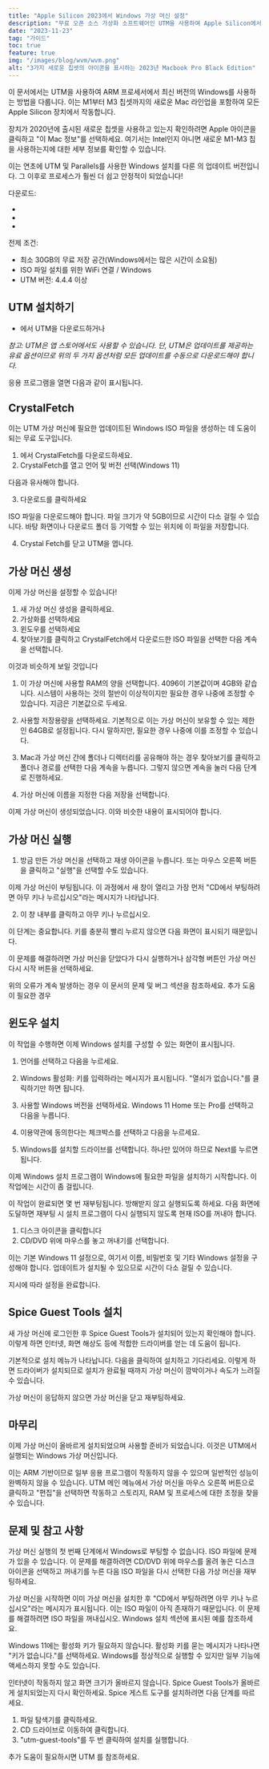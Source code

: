 ```yaml
---
title: "Apple Silicon 2023에서 Windows 가상 머신 설정"
description: "무료 오픈 소스 가상화 소프트웨어인 UTM을 사용하여 Apple Silicon에서 Windows를 설정하는 방법을 알아보세요."
date: "2023-11-23"
tag: "가이드"
toc: true
feature: true
img: "/images/blog/wvm/wvm.png"
alt: "3가지 새로운 칩셋의 아이콘을 표시하는 2023년 Macbook Pro Black Edition"
---
```


이 문서에서는 UTM을 사용하여 ARM 프로세서에서 최신 버전의 Windows를 사용하는 방법을 다룹니다. 이는 M1부터 M3 칩셋까지의 새로운 Mac 라인업을 포함하여 모든 Apple Silicon 장치에서 작동합니다.

장치가 2020년에 출시된 새로운 칩셋을 사용하고 있는지 확인하려면 Apple 아이콘을 클릭하고 "이 Mac 정보"를 선택하세요. 여기서는 Intel인지 아니면 새로운 M1-M3 칩을 사용하는지에 대한 세부 정보를 확인할 수 있습니다.

이는 연초에 UTM 및 Parallels를 사용한 Windows 설치를 다룬 <PageLink title="이전 기사" url="/ko/blog/apple-silicon-virtual-machine-setup"></PageLink> 의 업데이트 버전입니다. 그 이후로 프로세스가 훨씬 더 쉽고 안정적이 되었습니다!

다운로드:

- <PageLink title="UTM 웹사이트" url="https://mac.getutm.app/"></PageLink>
- <PageLink title="UTM Github" url="https://github.com/utmapp/UTM/releases"></PageLink>
- <PageLink title="CrystalFetch" url="https://apps.apple.com/us/app/crystalfetch-iso-downloader/id6454431289?mt=12"></PageLink>

전제 조건:

- 최소 30GB의 무료 저장 공간(Windows에서는 많은 시간이 소요됨)
- ISO 파일 설치를 위한 WiFi 연결 / Windows
- UTM 버전: 4.4.4 이상

## UTM 설치하기

- <PageLink title="공식 웹사이트" url="https://mac.getutm.app/"></PageLink> 에서 UTM을 다운로드하거나 <PageLink title="Github" url="https://github.com/utmapp/UTM/releases"></PageLink>

<i>참고: UTM은 앱 스토어에서도 사용할 수 있습니다. 단, UTM은 업데이트를 제공하는 유료 옵션이므로 위의 두 가지 옵션처럼 모든 업데이트를 수동으로 다운로드해야 합니다.</i>

응용 프로그램을 열면 다음과 같이 표시됩니다.

<Media source="/images/blog/wvm/wvm-1.png" alt="UTM 애플리케이션 오프닝 화면"></Media>

## CrystalFetch

이는 UTM 가상 머신에 필요한 업데이트된 Windows ISO 파일을 생성하는 데 도움이 되는 무료 도구입니다.

1. <PageLink title="앱 스토어" url="https://apps.apple.com/us/app/crystalfetch-iso-downloader/id6454431289?mt=12"></PageLink> 에서 CrystalFetch를 다운로드하세요.
1. CrystalFetch를 열고 언어 및 버전 선택(Windows 11)

다음과 유사해야 합니다.

<Media source="/images/blog/wvm/wvm-2.png"  alt="CrystalFetch 애플리케이션 시작 화면"></Media>

3. 다운로드를 클릭하세요

ISO 파일을 다운로드해야 합니다. 파일 크기가 약 5GB이므로 시간이 다소 걸릴 수 있습니다. 바탕 화면이나 다운로드 폴더 등 기억할 수 있는 위치에 이 파일을 저장합니다.

4. Crystal Fetch를 닫고 UTM을 엽니다.

## 가상 머신 생성

이제 가상 머신을 설정할 수 있습니다!

1. 새 가상 머신 생성을 클릭하세요.
2. 가상화를 선택하세요
3. 윈도우를 선택하세요
4. 찾아보기를 클릭하고 CrystalFetch에서 다운로드한 ISO 파일을 선택한 다음 계속을 선택합니다.

이것과 비슷하게 보일 것입니다

<Media source="/images/blog/wvm/wvm-3.png"  alt="가상 머신의 UTM 구성 화면"></Media>

1. 이 가상 머신에 사용할 RAM의 양을 선택합니다. 4096이 기본값이며 4GB와 같습니다. 시스템이 사용하는 것의 절반이 이상적이지만 필요한 경우 나중에 조정할 수 있습니다. 지금은 기본값으로 두세요.

2. 사용할 저장용량을 선택하세요. 기본적으로 이는 가상 머신이 보유할 수 있는 제한인 64GB로 설정됩니다. 다시 말하지만, 필요한 경우 나중에 이를 조정할 수 있습니다.

3. Mac과 가상 머신 간에 폴더나 디렉터리를 공유해야 하는 경우 찾아보기를 클릭하고 폴더나 경로를 선택한 다음 계속을 누릅니다. 그렇지 않으면 계속을 눌러 다음 단계로 진행하세요.

4. 가상 머신에 이름을 지정한 다음 저장을 선택합니다.

이제 가상 머신이 생성되었습니다. 이와 비슷한 내용이 표시되어야 합니다.

<Media source="/images/blog/wvm/wvm-4.png"  alt="UTM 가상 머신 표시"></Media>

## 가상 머신 실행

1. 방금 만든 가상 머신을 선택하고 재생 아이콘을 누릅니다. 또는 마우스 오른쪽 버튼을 클릭하고 "실행"을 선택할 수도 있습니다.

이제 가상 머신이 부팅됩니다. 이 과정에서 새 창이 열리고 가장 먼저 "CD에서 부팅하려면 아무 키나 누르십시오"라는 메시지가 나타납니다.

2. 이 창 내부를 클릭하고 아무 키나 누르십시오.

<Media source="/images/blog/wvm/wvm-5.png"  alt="계속 진행하려면 아무 키나 누르라는 메시지를 표시하는 UTM"></Media>

이 단계는 중요합니다. 키를 충분히 빨리 누르지 않으면 다음 화면이 표시되기 때문입니다.

<Media source="/images/blog/wvm/wvm-5b.png"  alt="부팅 오류를 표시하는 UTM"></Media>

이 문제를 해결하려면 가상 머신을 닫았다가 다시 실행하거나 삼각형 버튼인 가상 머신 다시 시작 버튼을 선택하세요.

위의 오류가 계속 발생하는 경우 이 문서의 문제 및 버그 섹션을 참조하세요. 추가 도움이 필요한 경우

## 윈도우 설치

이 작업을 수행하면 이제 Windows 설치를 구성할 수 있는 화면이 표시됩니다.

<Media source="/images/blog/wvm/wvm-6.png"  alt="Windows ISO 설치 메뉴"></Media>

1. 언어를 선택하고 다음을 누르세요.

2. Windows 활성화: 키를 입력하라는 메시지가 표시됩니다. "열쇠가 없습니다."를 클릭하기만 하면 됩니다.

3. 사용할 Windows 버전을 선택하세요. Windows 11 Home 또는 Pro를 선택하고 다음을 누릅니다.

4. 이용약관에 동의한다는 체크박스를 선택하고 다음을 누르세요.

5. Windows를 설치할 드라이브를 선택합니다. 하나만 있어야 하므로 Next를 누르면 됩니다.

이제 Windows 설치 프로그램이 Windows에 필요한 파일을 설치하기 시작합니다. 이 작업에는 시간이 좀 걸립니다.

이 작업이 완료되면 몇 번 재부팅됩니다. 방해받지 않고 실행되도록 하세요. 다음 화면에 도달하면 재부팅 시 설치 프로그램이 다시 실행되지 않도록 현재 ISO를 꺼내야 합니다.

<Media source="/images/blog/wvm/wvm-7.png" alt="가상 머신에서 현재 ISO를 꺼내는 방법에 대한 UTM 가이드"></Media>

1. 디스크 아이콘을 클릭합니다
2. CD/DVD 위에 마우스를 놓고 꺼내기를 선택합니다.

이는 기본 Windows 11 설정으로, 여기서 이름, 비밀번호 및 기타 Windows 설정을 구성해야 합니다. 업데이트가 설치될 수 있으므로 시간이 다소 걸릴 수 있습니다.

지시에 따라 설정을 완료합니다.

## Spice Guest Tools 설치

새 가상 머신에 로그인한 후 Spice Guest Tools가 설치되어 있는지 확인해야 합니다. 이렇게 하면 인터넷, 화면 해상도 등에 적합한 드라이버를 얻는 데 도움이 됩니다.

기본적으로 설치 메뉴가 나타납니다. 다음을 클릭하여 설치하고 기다리세요. 이렇게 하면 드라이버가 설치되므로 설치가 완료될 때까지 가상 머신이 깜박이거나 속도가 느려질 수 있습니다.

<Media source="/images/blog/wvm/wvm-8.png" alt="UTM Spice 게스트 도구 설치 프로그램 화면"></Media>

가상 머신이 응답하지 않으면 가상 머신을 닫고 재부팅하세요.

## 마무리

이제 가상 머신이 올바르게 설치되었으며 사용할 준비가 되었습니다. 이것은 UTM에서 실행되는 Windows 가상 머신입니다.

이는 ARM 기반이므로 일부 응용 프로그램이 작동하지 않을 수 있으며 일반적인 성능이 완벽하지 않을 수 있습니다. UTM 메인 메뉴에서 가상 머신을 마우스 오른쪽 버튼으로 클릭하고 "편집"을 선택하면 작동하고 스토리지, RAM 및 프로세스에 대한 조정을 찾을 수 있습니다.

## 문제 및 참고 사항

가상 머신 실행의 첫 번째 단계에서 Windows로 부팅할 수 없습니다.
ISO 파일에 문제가 있을 수 있습니다. 이 문제를 해결하려면 CD/DVD 위에 마우스를 올려 놓은 디스크 아이콘을 선택하고 꺼내기를 누른 다음 ISO 파일을 다시 선택한 다음 가상 머신을 재부팅하세요.

가상 머신을 시작하면 이미 가상 머신을 설치한 후 "CD에서 부팅하려면 아무 키나 누르십시오"라는 메시지가 표시됩니다.
이는 ISO 파일이 아직 존재하기 때문입니다. 이 문제를 해결하려면 ISO 파일을 꺼내십시오. Windows 설치 섹션에 표시된 예를 참조하세요.

Windows 11에는 활성화 키가 필요하지 않습니다.
활성화 키를 묻는 메시지가 나타나면 "키가 없습니다."를 선택하세요. Windows를 정상적으로 실행할 수 있지만 일부 기능에 액세스하지 못할 수도 있습니다.

인터넷이 작동하지 않고 화면 크기가 올바르지 않습니다.
Spice Guest Tools가 올바르게 설치되었는지 다시 확인하세요. Spice 게스트 도구를 설치하려면 다음 단계를 따르세요.

1. 파일 탐색기를 클릭하세요.
2. CD 드라이브로 이동하여 클릭합니다.
3. "utm-guest-tools"를 두 번 클릭하여 설치를 실행합니다.

추가 도움이 필요하시면 UTM <PageLink Link title="문서" url="https://docs.getutm.app/guides/windows/"></PageLink> 를 참조하세요.
